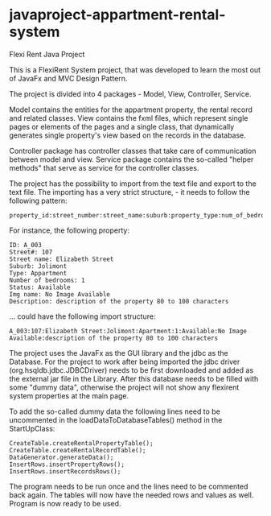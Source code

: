# javaproject-appartment-rental-system
Flexi Rent Java Project

This is a FlexiRent System project, that was developed to learn the most out of JavaFx and MVC Design Pattern. 

The project is divided into 4 packages - Model, View, Controller, Service. 

Model contains the entities for the appartment property, the rental record and related classes.
View contains the fxml files, which represent single pages or elements of the pages and a single class, that dynamically generates single property's view based on the records in the database. 

Controller package has controller classes that take care of communication between model and view. 
Service package contains the so-called "helper methods" that serve as service for the controller classes.

The project has the possibility to import from the text file and export to the text file. The importing has a very strict structure, - it needs to follow the following pattern: 
```
property_id:street_number:street_name:suburb:property_type:num_of_bedrooms:status:image_name:description
```
For instance, the following property: 
```
ID: A_003
Street#: 107
Street name: Elizabeth Street
Suburb: Jolimont
Type: Appartment
Number of bedrooms: 1
Status: Available
Img name: No Image Available
Description: description of the property 80 to 100 characters
```
... could have the following import structure: 
```
A_003:107:Elizabeth Street:Jolimont:Apartment:1:Available:No Image Available:description of the property 80 to 100 characters
```
The project uses the JavaFx as the GUI library and the jdbc as the Database. 
For the project to work after being imported the jdbc driver (org.hsqldb.jdbc.JDBCDriver) needs to be first downloaded and added as the external jar file in the Library. 
After this database needs to be filled with some "dummy data", otherwise the project will not show any flexirent system properties at the main page. 

To add the so-called dummy data the following lines need to be uncommented in the loadDataToDatabaseTables() method in the StartUpClass:
```
CreateTable.createRentalPropertyTable();
CreateTable.createRentalRecordTable();
DataGenerator.generateData();
InsertRows.insertPropertyRows();
InsertRows.insertRecordsRows();
```
The program needs to be run once and the lines need to be commented back again. The tables will now have the needed rows and values as well. Program is now ready to be used.
